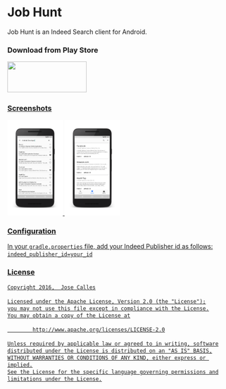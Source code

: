 # Job Hunt

Job Hunt is an Indeed Search client for Android. 
 

### Download from Play Store


<a href="https://play.google.com/store/apps/details?id=com.josecalles.jobhunt" target="_blank" ><img src="https://play.google.com/intl/en_us/badges/images/generic/en_badge_web_generic.png"  width="180" height="70" />



### Screenshots


<img src="screenshots/framed_screenshot_1.png" width="25%" />
<img src="screenshots/framed_screenshot_2.png" width="25%" />


### Configuration

In your `gradle.properties` file, add your Indeed Publisher id as follows:
`indeed_publisher_id=your_id`

### License


```
Copyright 2016,  Jose Calles

Licensed under the Apache License, Version 2.0 (the "License");
you may not use this file except in compliance with the License.
You may obtain a copy of the License at

        http://www.apache.org/licenses/LICENSE-2.0

Unless required by applicable law or agreed to in writing, software
distributed under the License is distributed on an "AS IS" BASIS,
WITHOUT WARRANTIES OR CONDITIONS OF ANY KIND, either express or implied.
See the License for the specific language governing permissions and
limitations under the License.
```
